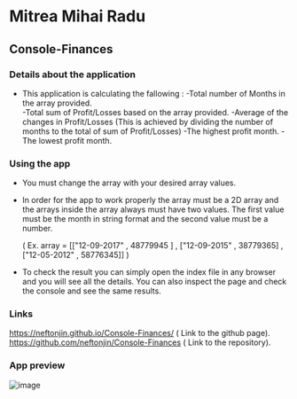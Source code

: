 # Mitrea Mihai Radu

## Console-Finances

### Details about the application

- This application is calculating the fallowing :
  -Total number of Months in the array provided.  
  -Total sum of Profit/Losses based on the array provided.
  -Average of the changes in Profit/Losses (This is achieved by dividing the number of months to the total of sum of Profit/Losses)
  -The highest profit month.
  -The lowest profit month.

### Using the app

- You must change the array with your desired array values.
- In order for the app to work properly the array must be a 2D array and the arrays inside the array always must have two values.
  The first value must be the month in string format and the second value must be a number.

    ( Ex. array = [["12-09-2017" , 48779945 ] , ["12-09-2015" , 38779365] , ["12-05-2012" , 58776345]] )

- To check the result you can simply open the index file in any browser and you will see all the details. You can also inspect the page and check the console and see the same results.

### Links 

 https://neftonjin.github.io/Console-Finances/  (  Link to the github page).
 https://github.com/neftonjin/Console-Finances   (  Link to the repository).

 ### App preview

 ![image](https://user-images.githubusercontent.com/25286630/211115049-318db2d0-ce4d-44a6-b8cb-88b1d094daf1.png)
